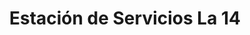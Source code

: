 ---
title: "Estación de Servicios La 14"
url: /caracas/estacion-de-servicios-la-14-av-sucre/
shop: Lebensmittel
---